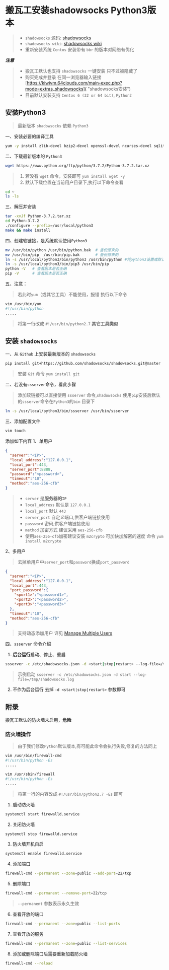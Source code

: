 # 搬瓦工安装shadowsocks Python3版本
>- `shadowsocks` 源码: [shadowsocks](https://github.com/shadowsocks/shadowsocks "shadowsocks")
>- `shadowsocks wiki`: [shadowsocks wiki](https://github.com/shadowsocks/shadowsocks/wiki "shadowsocks wiki")
>- 重新安装系统 `Centos` 安装带有 `bbr` 的版本对网络有优化

***注意***
>- 搬瓦工默认也支持 `shadowsocks` 一键安装 只不过被隐藏了
>- 购买完成并登录 在同一浏览器输入链接 [https://kiwivm.64clouds.com/main-exec.php?mode=extras_shadowsocks]( "shadowsocks安装")
>- 目前默认安装支持 `Centos 6 (32 or 64 bit)`, `Python2`


## 安装Python3
> 最新版本 `shadowsocks` 依赖 `Python3`

一、安装必要的编译工具
```bash
yum -y install zlib-devel bzip2-devel openssl-devel ncurses-devel sqlite-devel readline-devel tk-devel gdbm-devel db4-devel libpcap-devel xz-devel
```
二、下载最新版本的 `Python3`
```bash
wget https://www.python.org/ftp/python/3.7.2/Python-3.7.2.tar.xz
```
> 1. 若没有 `wget` 命令，安装即可 `yum install wget -y`
> 2. 默认下载位置在当前用户目录下,执行以下命令查看
```bash
cd ~
ls -ls
```
三、解压并安装
```bash
tar -xvJf Python-3.7.2.tar.xz
cd Python-3.7.2
./configure --prefix=/usr/local/python3
make && make install
```

四、创建软链接，是系统默认使用`Python3`
```bash
mv /usr/bin/python /usr/bin/python.bak  # 备份原来的
mv /usr/bin/pip  /usr/bin/pip.bak       # 备份原来的
ln -s /usr/local/python3/bin/python3 /usr/bin/python #将python3设置成默认
ln -s /usr/local/python3/bin/pip3 /usr/bin/pip
python -V   # 查看版本是否正确
pip -V      # 查看版本是否正确
```

五、注意：
> 若此时`yum`（或其它工具）不能使用，报错
> 执行以下命令
```bash
vim /usr/bin/yum
#!/usr/bin/python
.....
```
> 将第一行改成 `#!/usr/bin/python2.7`  **其它工具类似**


## 安装 `shadowsocks`
一、从 `Github` 上安装最新版本的 `shadowsocks`
```bash
pip install git+https://github.com/shadowsocks/shadowsocks.git@master
```
> 安装 `Git` 命令 `yum install git`

二、若没有`ssserver`命令，看此步骤
>添加软链接可以直接使用 `ssserver` 命令,`shadowsocks` 使用`pip`安装后默认的`ssserver`命令在`Python3`的`bin` 目录下
```bash
ln -s /usr/local/python3/bin/ssserver /usr/bin/ssserver
```

三、添加配置文件
```bash
vim touch
```
添加如下内容
1、单用户
```json
{   
  "server":"<IP>",
  "local_address":"127.0.0.1",
  "local_port":443,
  "server_port":8888,
  "password":"<password>",
  "timeout":"10",
  "method":"aes-256-cfb"
}
```
>- `server` 是**服务器的`IP`**
>- `local_address` 默认是 `127.0.0.1`
>- `local_port` 默认 `443`
>- `server_port` 自定义端口,供客户端链接使用
>- `password` 密码,供客户端链接使用
>- `method` 加密方式 建议采用 `aes-256-cfb`
>- 使用`aes-256-cfb`加密建议安装 `m2crypto` 可加快加解密的速度 命令 `yum install m2crypto`

2、多用户
> 去掉单用户中`server_port`和`password`换成`port_password`

```json
{
  "server":"<IP>",
  "local_address":"127.0.0.1",
  "local_port":443,
  "port_password":{
    "<port1>":"<password1>",
    "<port2>":"<password2>",
    "<port3>":"<password3>"
  },
  "timeout":"10",
  "method":"aes-256-cfb"
}
```
> 支持动态添加用户 详见 [Manage Multiple Users](https://github.com/shadowsocks/shadowsocks/wiki/Manage-Multiple-Users "wiki")

四、`ssserver` 命令介绍
1. **后台运行**启动、停止、重启

```bash
ssserver -c /etc/shadowsocks.json -d <start|stop|restart> --log-file=/tmp/shadowsocks.log
```
> 示例启动
> `ssserver -c /etc/shadowsocks.json -d start --log-file=/tmp/shadowsocks.log`
2. 不作为后台运行 去掉 ` -d <start|stop|restart> ` 参数即可

## 附录
搬瓦工默认的防火墙未启用，**危险**
### 防火墙操作
> 由于我们修改`Python`默认版本,有可能此命令会执行失败,修复的方法同上
```bash
vim /usr/bin/firewall-cmd
#!/usr/bin/python -Es
.....
```
```bash
vim /usr/sbin/firewall
#!/usr/bin/python -Es
.....
```
> 将第一行的内容改成 `#!/usr/bin/python2.7 -Es` 即可
1. 启动防火墙
```bash
systemctl start firewalld.service
```
2. 关闭防火墙
```bash
systemctl stop firewalld.service
```
3. 防火墙开机自启
```bash
systemctl enable firewalld.service
```
4. 添加端口
```bash
firewall-cmd --permanent --zone=public --add-port=22/tcp
```
5. 删除端口
```bash
firewall-cmd --permanent --remove-port=22/tcp
```
> `--permanent` 参数表示永久生效
6. 查看开放的端口
```bash
firewall-cmd --permanent --zone=public --list-ports
```
7. 查看开放的服务
```bash
firewall-cmd --permanent --zone=public --list-services
```

8. 添加或删除端口后需要重新加载防火墙
```bash
firewall-cmd --reload
```



